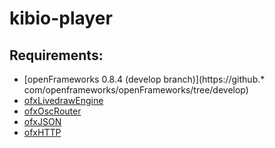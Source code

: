 kibio-player
============


## Requirements:

* [openFrameworks 0.8.4 (develop branch)](https://github.* com/openframeworks/openFrameworks/tree/develop)
* [ofxLivedrawEngine](https://github.com/themaw/ofxLivedrawEngine)
* [ofxOscRouter](https://github.com/bakercp/ofxOscRouter)
* [ofxJSON](https://github.com/bakercp/ofxJSON)
* [ofxHTTP](https://github.com/bakercp/ofxHTTP)
